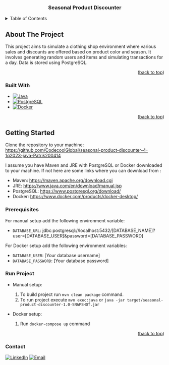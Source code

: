 <div align="center" name="readme-top">
  <h3 align="center">Seasonal Product Discounter</h3>
</div>


<details>
  <summary>Table of Contents</summary>
  <ol>
    <li>
      <a href="#about-the-project">About The Project</a>
      <ul>
        <li><a href="#built-with">Built With</a></li>
      </ul>
    </li>
    <li>
      <a href="#getting-started">Getting Started</a>
      <ul>
        <li><a href="#prerequisites">Prerequisites</a></li>
        <li><a href="#run-project">Run Project</a></li>
      </ul>
    </li>
    <li><a href="#contact">Contact</a></li>
  </ol>
</details>



## About The Project

This project aims to simulate a clothing shop environment where various sales and discounts are offered based on product color and season. 
It involves generating random users and items and simulating transactions for a day.
Data is stored using PostgreSQL.

<p align="right">(<a href="#readme-top">back to top</a>)</p>



### Built With


* [![Java][Java]][Java-url]
* [![PostgreSQL][PostgreSQL]][PostgreSQL-url]
* [![Docker][Docker]][Docker-url]

<p align="right">(<a href="#readme-top">back to top</a>)</p>



## Getting Started

Clone the repository to your machine: https://github.com/CodecoolGlobal/seasonal-product-discounter-4-1q2023-java-Patrik200414

I assume you have Maven and JRE with PostgreSQL or Docker downloaded to your machine.
If not here are some links where you can download from :
- Maven: https://maven.apache.org/download.cgi
- JRE: https://www.java.com/en/download/manual.jsp
- PostgreSQL: https://www.postgresql.org/download/
- Docker: https://www.docker.com/products/docker-desktop/

### Prerequisites

For manual setup add the following environment variable:
  - `DATABASE_URL`: jdbc:postgresql://localhost:5432/[DATABASE_NAME]?user=[DATABASE_USER]&password=[DATABASE_PASSWORD]

For Docker setup add the following environment variables:
  - `DATABASE_USER`: [Your database username]
  - `DATABASE_PASSWORD`: [Your database password]


### Run Project

- Manual setup:
  1. To build project run `mvn clean package` command.
  2. To run project execute `mvn exec:java` or `java -jar target/seasonal-product-discounter-1.0-SNAPSHOT.jar`

- Docker setup:
  1. Run `docker-compose up` command

<p align="right">(<a href="#readme-top">back to top</a>)</p>



### Contact
[![LinkedIn][linkedin-shield]][linkedin-url]
[![Email][email-shield]][email-address]

[linkedin-shield]: https://img.shields.io/badge/-LinkedIn-black.svg?style=for-the-badge&logo=linkedin&colorB=555
[linkedin-url]: https://www.linkedin.com/in/patrik-martin2004/
[email-shield]: https://img.shields.io/badge/Email-address?style=for-the-badge&logo=gmail&color=555
[email-address]: mailto:martinbpatrik@gmail.com
[Java]: https://img.shields.io/badge/Java-21?logo=openjdk&color=%23FF0000
[Java-url]: https://www.java.com/en/
[PostgreSQL]: https://img.shields.io/badge/Postgres-SQL?style=flat&logo=postgresql&logoColor=%23FFFFFF&color=%23008bb9
[PostgreSQL-url]: https://www.postgresql.org/docs/
[Docker]: https://img.shields.io/badge/Docker-a?style=flat&logo=docker&logoColor=%23FFFFFF&color=%23384d54
[Docker-url]: https://docs.docker.com/